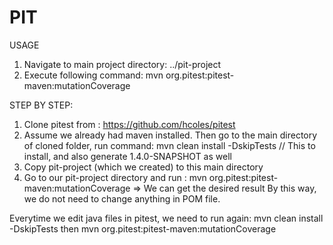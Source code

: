# PIT


USAGE
1. Navigate to main project directory: ../pit-project
2. Execute following command: mvn org.pitest:pitest-maven:mutationCoverage


STEP BY STEP:
1. Clone pitest from : https://github.com/hcoles/pitest
2. Assume we already had maven installed. Then go to the main directory of cloned folder, run command:
	 mvn clean install -DskipTests
	 // This to install, and also generate 1.4.0-SNAPSHOT as well
3. Copy pit-project (which we created) to this main directory
4. Go to our pit-project directory and run :  mvn org.pitest:pitest-maven:mutationCoverage
  => We can get the desired result
By this way, we do not need to change anything in POM file.


Everytime we edit java files in pitest, we need to run again: 
 	mvn clean install -DskipTests 
then
	mvn org.pitest:pitest-maven:mutationCoverage

